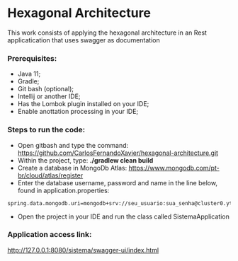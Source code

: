 # Hexagonal Architecture
This work consists of applying the hexagonal architecture in an Rest applicatication that uses swagger as documentation

### Prerequisites:
- Java 11;
- Gradle;
- Git bash (optional);
- Intellij or another IDE;
- Has the Lombok plugin installed on your IDE;
- Enable anottation processing in your IDE;

### Steps to run the code:
- Open gitbash and type the command: https://github.com/CarlosFernandoXavier/hexagonal-architecture.git
- Within the project, type: **./gradlew clean build**
- Create a database in MongoDb Atlas: https://www.mongodb.com/pt-br/cloud/atlas/register
- Enter the database username, password and name in the line below, found in application.properties: 
```properties
spring.data.mongodb.uri=mongodb+srv://seu_usuario:sua_senha@cluster0.ytaoj.mongodb.net/nome_do_banco_de_dados 
```
- Open the project in your IDE and run the class called SistemaApplication

### Application access link:
http://127.0.0.1:8080/sistema/swagger-ui/index.html


